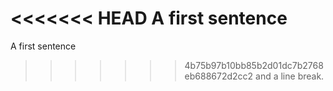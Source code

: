 <<<<<<< HEAD
A first sentence     
=======
A first sentence     
>>>>>>> 4b75b97b10bb85b2d01dc7b2768eb688672d2cc2
and a line break.